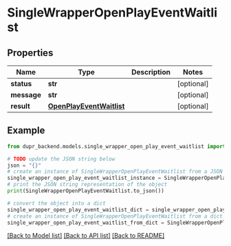 # SingleWrapperOpenPlayEventWaitlist


## Properties

Name | Type | Description | Notes
------------ | ------------- | ------------- | -------------
**status** | **str** |  | [optional] 
**message** | **str** |  | [optional] 
**result** | [**OpenPlayEventWaitlist**](OpenPlayEventWaitlist.md) |  | [optional] 

## Example

```python
from dupr_backend.models.single_wrapper_open_play_event_waitlist import SingleWrapperOpenPlayEventWaitlist

# TODO update the JSON string below
json = "{}"
# create an instance of SingleWrapperOpenPlayEventWaitlist from a JSON string
single_wrapper_open_play_event_waitlist_instance = SingleWrapperOpenPlayEventWaitlist.from_json(json)
# print the JSON string representation of the object
print(SingleWrapperOpenPlayEventWaitlist.to_json())

# convert the object into a dict
single_wrapper_open_play_event_waitlist_dict = single_wrapper_open_play_event_waitlist_instance.to_dict()
# create an instance of SingleWrapperOpenPlayEventWaitlist from a dict
single_wrapper_open_play_event_waitlist_from_dict = SingleWrapperOpenPlayEventWaitlist.from_dict(single_wrapper_open_play_event_waitlist_dict)
```
[[Back to Model list]](../README.md#documentation-for-models) [[Back to API list]](../README.md#documentation-for-api-endpoints) [[Back to README]](../README.md)


